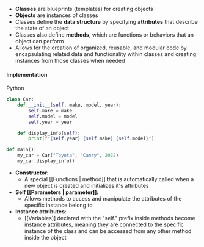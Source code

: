 - **Classes** are blueprints (templates) for creating objects
- **Objects** are instances of classes
- Classes define the **data structure** by specifying **attributes** that describe the state of an object
- Classes also define **methods**, which are functions or behaviors that an object can perform
- Allows for the creation of organized, reusable, and modular code by encapsulating related data and functionality within classes and creating instances from those classes when needed

#### Implementation
Python
```python
class Car:
    def __init__(self, make, model, year):
        self.make = make
        self.model = model
        self.year = year

    def display_info(self):
        print(f"{self.year} {self.make} {self.model}")

def main():
	my_car = Car("Toyota", "Camry", 2022)
	my_car.display_info()  
```

- **Constructor**: 
	- A special [[Functions | method]] that is automatically called when a new object is created and initializes it's attributes
- **Self [[Parameters | parameter]]:**
	- Allows methods to access and manipulate the attributes of the specific instance belong to
- **Instance attributes**:
	- [[Variables]] declared with the "self." prefix inside methods become instance attributes, meaning they are connected to the specific instance of the class and can be accessed from any other method inside the object